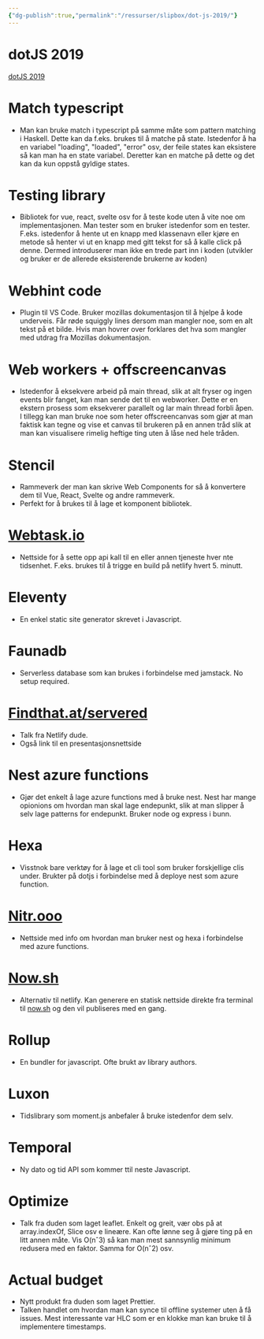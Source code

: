 ```yaml
---
{"dg-publish":true,"permalink":"/ressurser/slipbox/dot-js-2019/"}
---
```

# dotJS 2019
[dotJS 2019](https://www.dotjs.io/)

# Match typescript

-   Man kan bruke match i typescript på samme måte som pattern matching i Haskell. Dette kan da f.eks. brukes til å matche på state. Istedenfor å ha en variabel "loading", "loaded", "error" osv, der feile states kan eksistere så kan man ha en state variabel. Deretter kan en matche på dette og det kan da kun oppstå gyldige states.

# Testing library

-   Bibliotek for vue, react, svelte osv for å teste kode uten å vite noe om implementasjonen. Man tester som en bruker istedenfor som en tester. F.eks. istedenfor å hente ut en knapp med klassenavn eller kjøre en metode så henter vi ut en knapp med gitt tekst for så å kalle click på denne. Dermed introduserer man ikke en trede part inn i koden (utvikler og bruker er de allerede eksisterende brukerne av koden)

# Webhint code

-   Plugin til VS Code. Bruker mozillas dokumentasjon til å hjelpe å kode underveis. Får røde squiggly lines dersom man mangler noe, som en alt tekst på et bilde. Hvis man hovrer over forklares det hva som mangler med utdrag fra Mozillas dokumentasjon.

# Web workers + offscreencanvas

-   Istedenfor å eksekvere arbeid på main thread, slik at alt fryser og ingen events blir fanget, kan man sende det til en webworker. Dette er en ekstern prosess som eksekverer parallelt og lar main thread forbli åpen. I tillegg kan man bruke noe som heter offscreencanvas som gjør at man faktisk kan tegne og vise et canvas til brukeren på en annen tråd slik at man kan visualisere rimelig heftige ting uten å låse ned hele tråden.

# Stencil

-   Rammeverk der man kan skrive Web Components for så å konvertere dem til Vue, React, Svelte og andre rammeverk.
-   Perfekt for å brukes til å lage et komponent bibliotek.

# [Webtask.io](http://webtask.io/)

-   Nettside for å sette opp api kall til en eller annen tjeneste hver nte tidsenhet. F.eks. brukes til å trigge en build på netlify hvert 5. minutt.

# Eleventy

-   En enkel static site generator skrevet i Javascript.

# Faunadb
- Serverless database som kan brukes i forbindelse med jamstack. No setup required.

# [Findthat.at/servered](http://findthat.at/servered)
-  Talk fra Netlify dude. 
-  Også link til en presentasjonsnettside

# Nest azure functions
-   Gjør det enkelt å lage azure functions med å bruke nest. Nest har mange opionions om hvordan man skal lage endepunkt, slik at man slipper å selv lage patterns for endepunkt. Bruker node og express i bunn.

# Hexa
-   Visstnok bare verktøy for å lage et cli tool som bruker forskjellige clis under. Brukter på dotjs i forbindelse med å deploye nest som azure function.

# [Nitr.ooo](http://nitr.ooo/)

-   Nettside med info om hvordan man bruker nest og hexa i forbindelse med azure functions.

# [Now.sh](http://now.sh/)

-   Alternativ til netlify. Kan generere en statisk nettside direkte fra terminal til [now.sh](http://now.sh/) og den vil publiseres med en gang. 

# Rollup

-   En bundler for javascript. Ofte brukt av library authors.

# Luxon

-   Tidslibrary som moment.js anbefaler å bruke istedenfor dem selv.

# Temporal

-   Ny dato og tid API som kommer ttil neste Javascript.

# Optimize

-   Talk fra duden som laget leaflet. Enkelt og greit, vær obs på at array.indexOf, Slice osv e lineære. Kan ofte lønne seg å gjøre ting på en litt annen måte. Vis O(nˆ3) så kan man mest sannsynlig minimum redusera med en faktor. Samma for O(nˆ2) osv.

# Actual budget
-   Nytt produkt fra duden som laget Prettier.
-  Talken handlet om hvordan man kan synce til offline systemer uten å få issues. Mest interessante var HLC som er en klokke man kan bruke til å implementere timestamps.

